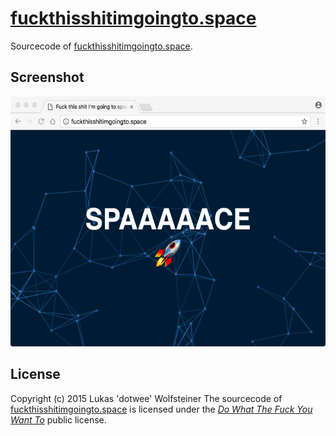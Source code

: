 # [fuckthisshitimgoingto.space](http://fuckthisshitimgoingto.space)

Sourcecode of [fuckthisshitimgoingto.space](http://fuckthisshitimgoingto.space).

## Screenshot

<img src="screenshot.png" height="400px"/>

## License

Copyright (c) 2015 Lukas 'dotwee' Wolfsteiner
The sourcecode of [fuckthisshitimgoingto.space](http://fuckthisshitimgoingto.space) is licensed under the [_Do What The Fuck You Want To_](/LICENSE) public license.